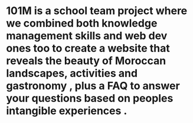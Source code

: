 # 101M is a school team project where we combined both knowledge management skills and web dev ones too to create a website that reveals the beauty of Moroccan landscapes, activities and gastronomy , plus a FAQ to answer your questions based on peoples intangible experiences .
